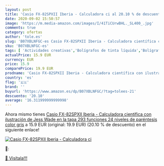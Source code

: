 ```yaml
---
layout: post
title: 'Casio FX-82SPXII Iberia - Calculadora ci al 20.10 % de descuento'
date: 2020-09-02 15:50:57
image: 'https://m.media-amazon.com/images/I/41TiCUrwBHL._SL400_.jpg'
comments: true
category: ofertas
author: 'tole.es'
slug: 'B07XBLNFGC-es Casio FX-82SPXII Iberia - Calculadora científica con...'
sku: 'B07XBLNFGC-es'
tags: [ 'Actividades creativas','Bolígrafos de tinta líquida','Bolígrafos y recambios','Bolígrafos, lápices y útiles de escritura','Juguetes','Juguetes y juegos','Material de educación infantil','Material de escritura y dibujo para niños','Material escolar y educativo','Mosaicos para niños','Oficina y papelería','Pinturas','Rotuladores de colores para niños','Témperas y pinturas para murales','calculadora', ]
actualPrice: 15.9 EUR
currency: EUR
price: 15.9
comparePrice: 19.9 EUR
prodname: 'Casio FX-82SPXII Iberia - Calculadora científica con ilustración de Jess Wade en la tapa  293 funciones  24 niveles de paréntesis   color gris'
country: 'es'
flag: '🇪🇸'
brand: ''
buyurl: 'https://www.amazon.es/dp/B07XBLNFGC/?tag=tolees-21'
descuento: '20.10'
average: '16.311999999999998'
---
```


Ahora mismo tienes [Casio FX-82SPXII Iberia - Calculadora científica con ilustración de Jess Wade en la tapa  293 funciones  24 niveles de paréntesis   color gris](https://www.amazon.es/dp/B07XBLNFGC/?tag=tolees-21) a 15.9 EUR (original: 19.9 EUR) (20.10 %  de descuento) en el siguiente enlace!

[![Casio FX-82SPXII Iberia - Calculadora ci](https://m.media-amazon.com/images/I/41TiCUrwBHL._SL400_.jpg)](https://www.amazon.es/dp/B07XBLNFGC/?tag=tolees-21)

🔎:


[🛒 Visítala!!!](https://www.amazon.es/dp/B07XBLNFGC/?tag=tolees-21)
